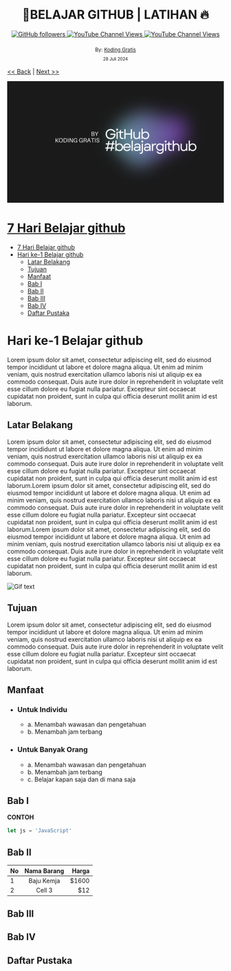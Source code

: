 <div align="center">
  <h1>📔BELAJAR GITHUB | LATIHAN 🔥</h1>
  <a class="header-badge" target="_blank" href="https://github.com/kodinggratis">
   <img alt="GitHub followers" src="https://img.shields.io/github/followers/kodinggratis">
  </a>
  <a class="header-badge" target="_blank" href="https://www.youtube.com/@kodinggratis">
 <img alt="YouTube Channel Views" src="https://img.shields.io/youtube/channel/views/UCKrWI2QHrH4b1WpOgbcg5Uw">
  </a>
  <a class="header-badge" target="_blank" href="https://www.youtube.com/@kodinggratis">
 <img alt="YouTube Channel Views" src="https://img.shields.io/youtube/channel/subscribers/UCKrWI2QHrH4b1WpOgbcg5Uw?style=social">
  </a>

  <sub>By:
  <a href="https://www.youtube.com/@kodinggratis" target="_blank">Koding Gratis</a><br>
  <small>28 Juli 2024</small>
  </sub>
</div>

[<< Back](README.md) | [Next >>](LATIHAN.md)

![alt text](https://github.com/Laloeyudik/halo-repo/blob/master/Aseet/Black%20Gradient%20Minimalistic%20Future%20Technology%20YouTube%20Banner.png)

# [7 Hari Belajar github](#7-hari-belajar-github)


- [7 Hari Belajar github](#7-hari-belajar-github)
- [Hari ke-1 Belajar github](#hari-ke-1-belajar-github)
  - [Latar Belakang](#latar-belakang)
  - [Tujuan](#tujuan)
  - [Manfaat](#manfaat)
  - [Bab I](#bab-i)
  - [Bab II](#bab-ii)
  - [Bab III](#bab-iii)
  - [Bab IV](#bab-iv)
  - [Daftar Pustaka](#daftar-pustaka)


# Hari ke-1 Belajar github

Lorem ipsum dolor sit amet, consectetur adipiscing elit, sed do eiusmod tempor incididunt ut labore et dolore magna aliqua. Ut enim ad minim veniam, quis nostrud exercitation ullamco laboris nisi ut aliquip ex ea commodo consequat. Duis aute irure dolor in reprehenderit in voluptate velit esse cillum dolore eu fugiat nulla pariatur. Excepteur sint occaecat cupidatat non proident, sunt in culpa qui officia deserunt mollit anim id est laborum.

## Latar Belakang

Lorem ipsum dolor sit amet, consectetur adipiscing elit, sed do eiusmod tempor incididunt ut labore et dolore magna aliqua. Ut enim ad minim veniam, quis nostrud exercitation ullamco laboris nisi ut aliquip ex ea commodo consequat. Duis aute irure dolor in reprehenderit in voluptate velit esse cillum dolore eu fugiat nulla pariatur. Excepteur sint occaecat cupidatat non proident, sunt in culpa qui officia deserunt mollit anim id est laborum.Lorem ipsum dolor sit amet, consectetur adipiscing elit, sed do eiusmod tempor incididunt ut labore et dolore magna aliqua. Ut enim ad minim veniam, quis nostrud exercitation ullamco laboris nisi ut aliquip ex ea commodo consequat. Duis aute irure dolor in reprehenderit in voluptate velit esse cillum dolore eu fugiat nulla pariatur. Excepteur sint occaecat cupidatat non proident, sunt in culpa qui officia deserunt mollit anim id est laborum.Lorem ipsum dolor sit amet, consectetur adipiscing elit, sed do eiusmod tempor incididunt ut labore et dolore magna aliqua. Ut enim ad minim veniam, quis nostrud exercitation ullamco laboris nisi ut aliquip ex ea commodo consequat. Duis aute irure dolor in reprehenderit in voluptate velit esse cillum dolore eu fugiat nulla pariatur. Excepteur sint occaecat cupidatat non proident, sunt in culpa qui officia deserunt mollit anim id est laborum.

![Gif text](https://github.com/Laloeyudik/halo-repo/blob/master/Aseet/Hitam%20dan%20Gradasi%20Ungu%20Biru%20Animasi%20Liquid%20Pink%20Youtube%20Intro%20dan%20Outro.gif)

## Tujuan

Lorem ipsum dolor sit amet, consectetur adipiscing elit, sed do eiusmod tempor incididunt ut labore et dolore magna aliqua. Ut enim ad minim veniam, quis nostrud exercitation ullamco laboris nisi ut aliquip ex ea commodo consequat. Duis aute irure dolor in reprehenderit in voluptate velit esse cillum dolore eu fugiat nulla pariatur. Excepteur sint occaecat cupidatat non proident, sunt in culpa qui officia deserunt mollit anim id est laborum.

## Manfaat

- ### Untuk Individu

  - a. Menambah wawasan dan pengetahuan
  - b. Menambah jam terbang

- ### Untuk Banyak Orang

  - a. Menambah wawasan dan pengetahuan
  - b. Menambah jam terbang
  - c. Belajar kapan saja dan di mana saja

## Bab I

**CONTOH**
```js
let js = 'JavaScript'
```

## Bab II


|    No       |  Nama Barang  |    Harga     |
|:------------|:-------------:|-------------:|
|     1       |   Baju Kemja  |        $1600 |
|     2       |    Cell 3     |          $12 |


## Bab III

## Bab IV

## Daftar Pustaka


